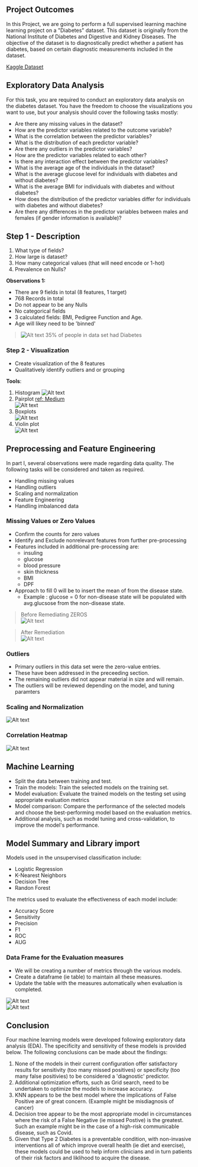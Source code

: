 ## Project Outcomes

In this Project, we are going to perform a full supervised learning machine learning project on a "Diabetes" dataset. This dataset is originally from the National Institute of Diabetes and Digestive and Kidney Diseases. The objective of the dataset is to diagnostically predict whether a patient has diabetes, based on certain diagnostic measurements included in the dataset.

[Kaggle Dataset](https://www.kaggle.com/datasets/akshaydattatraykhare/diabetes-dataset)

## Exploratory Data Analysis

For this task, you are required to conduct an exploratory data analysis on the diabetes dataset. You have the freedom to choose the visualizations you want to use, but your analysis should cover the following tasks mostly:

- Are there any missing values in the dataset?
- How are the predictor variables related to the outcome variable?
- What is the correlation between the predictor variables?
- What is the distribution of each predictor variable?
- Are there any outliers in the predictor variables?
- How are the predictor variables related to each other?
- Is there any interaction effect between the predictor variables?
- What is the average age of the individuals in the dataset?
- What is the average glucose level for individuals with diabetes and without diabetes?
- What is the average BMI for individuals with diabetes and without diabetes?
- How does the distribution of the predictor variables differ for individuals with diabetes and without diabetes?
- Are there any differences in the predictor variables between males and females (if gender information is available)?

## Step 1 - Description

1. What type of fields?
2. How large is dataset?
3. How many categorical values (that will need encode or 1-hot)
4. Prevalence on Nulls?  
   
**Observations 1:**

* There are 9 fields in total (8 features, 1 target)
* 768 Records in total
* Do not appear to be any Nulls
* No categorical fields
* 3 calculated fields: BMI, Pedigree Function and Age.
* Age will likey need to be 'binned'  
  
>![Alt text](images/classimbalance.png)
> 35% of people in data set had Diabetes

### Step 2 - Visualization 
* Create visualization of the 8 features
* Qualitatively identify outliers and or grouping

**Tools**:  
1) Histogram
   ![Alt text](images/histograms.png)
2) Pairplot [ref: Medium](https://webcache.googleusercontent.com/search?q=cache:https://medium.com/analytics-vidhya/pairplot-visualization-16325cd725e6)  
   ![Alt text](images/pairplots.png)  
3) Boxplots  
   ![Alt text](<images/box plot.png>)
4) Violin plot  
   ![Alt text](images/violin.png)

## Preprocessing and Feature Engineering
In part I, several observations were made regarding data quality. The following tasks will be considered and taken as required.  
- Handling missing values
- Handling outliers
- Scaling and normalization
- Feature Engineering
- Handling imbalanced data

### Missing Values or Zero Values

* Confirm the counts for zero values
* Identify and Exclude nonrelevant features from further pre-processing
* Features included in additional pre-processing are: 
  * insuling
  * glucose
  * blood pressure
  * skin thickness
  * BMI
  * DPF
* Approach to fill 0 will be to insert the mean of from the disease state. 
  * Example : glucose = 0 for non-disease state will be populated with avg.glucsose from the non-disease state.

>Before Remediating ZEROS  
  ![Alt text](images/1697609720016.png)

> After Remediation  
> ![Alt text](images/1697609779480.png)

### Outliers

* Primary outliers in this data set were the zero-value entries. 
* These have been addressed in the preceeding section. 
* The remaining outliers did not appear material in size and will remain. 
* The outliers will be reviewed depending on the model, and tuning paramters

### Scaling and Normalization  
![Alt text](images/scaling.png)

### Correlation Heatmap
![Alt text](images/heatmap.png)

## Machine Learning
- Split the data between training and test.
- Train the models: Train the selected models on the training set.
- Model evaluation: Evaluate the trained models on the testing set using appropriate evaluation metrics
- Model comparison: Compare the performance of the selected models and choose the best-performing model based on the evaluation metrics. 
- Additional analysis, such as model tuning and cross-validation, to improve the model's performance.

## Model Summary and Library import

Models used in the unsupervised classification include: 
* Logistic Regression
* K-Nearest Neighbors
* Decision Tree
* Randon Forest

The metrics used to evaluate the effectiveness of each model include: 
* Accuracy Score
* Sensitivity
* Precision
* F1
* ROC
* AUG

### Data Frame for the Evaluation measures

* We will be creating a number of metrics through the various models. 
* Create a dataframe (ie table) to maintain all these measures. 
* Update the table with the measures automatically when evaluation is completed.  
   
![Alt text](images/Slide1.PNG)  
![Alt text](images/summarystats.png)
  
## Conclusion
Four machine learning models were developed following exploratory data analysis (EDA). The specificity and sensitivity of these models is provided below. The following conclusions can be made about the findings: 

1. None of the models in their current configuration offer satisfactory results for sensitivity (too many missed positives) or specificity (too many false positivies) to be considered a 'diagnostic' predictor.
2. Additional optimization efforts, such as Grid search, need to be undertaken to optimize the models to increase accuracy.
3. KNN appears to be the best model where the implications of False Positive are of great concern. (Example might be misdiagnosis of cancer)
4. Decision tree appear to be the most appropriate model in circumstances where the risk of a False Negative (ie missed Postive) is the greatest. Such an example might be in the case of a high-risk communicable disease, such as Covid. 
5. Given that Type 2 Diabetes is a preventable condition, with non-invasive interventions all of which improve overall health (ie diet and exercise), these models could be used to help inform clinicians and in turn patients of their risk factors and liklihood to acquire the disease. 